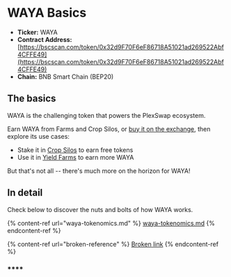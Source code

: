 # WAYA Basics

* **Ticker:** WAYA
* **Contract Address:** [https://bscscan.com/token/0x32d9F70F6eF86718A51021ad269522Abf4CFFE49](https://bscscan.com/token/0x32d9F70F6eF86718A51021ad269522Abf4CFFE49)
* **Chain:** BNB Smart Chain (BEP20)

## The basics

WAYA is the challenging token that powers the PlexSwap ecosystem.

Earn WAYA from Farms and Crop Silos, or [buy it on the exchange](https://swap.plexfinance.us), then explore its use cases:

* Stake it in [Crop Silos](../products/crop-silos/) to earn free tokens
* Use it in [Yield Farms](https://docs.plexfinance.us/products/yield-farming) to earn more WAYA

But that's not all -- there's much more on the horizon for WAYA!

## In detail

Check below to discover the nuts and bolts of how WAYA works.

{% content-ref url="waya-tokenomics.md" %}
[waya-tokenomics.md](waya-tokenomics.md)
{% endcontent-ref %}

{% content-ref url="broken-reference" %}
[Broken link](broken-reference)
{% endcontent-ref %}

### \*\*\*\*
